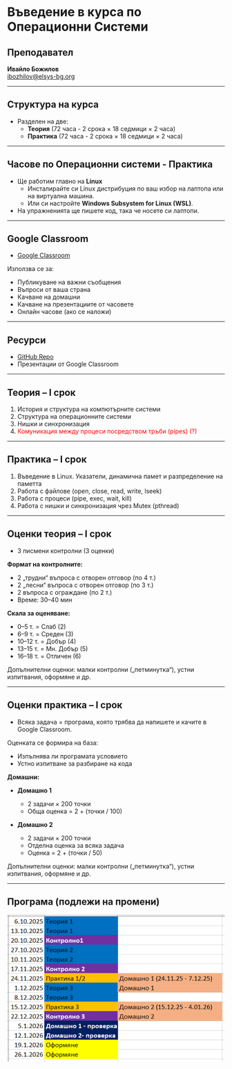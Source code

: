 # Въведение в курса по Операционни Системи

## Преподавател
**Ивайло Божилов**  
[ibozhilov@elsys-bg.org](mailto:ibozhilov@elsys-bg.org)

---

## Структура на курса
- Разделен на две:  
  - **Теория** (72 часа - 2 срока × 18 седмици × 2 часа)  
  - **Практика** (72 часа - 2 срока × 18 седмици × 2 часа)  

---

## Часове по Операционни системи - Практика
- Ще работим главно на **Linux**  
  - Инсталирайте си Linux дистрибуция по ваш избор на лаптопа или на виртуална машина.  
  - Или си настройте **Windows Subsystem for Linux (WSL)**.  
- На упражненията ще пишете код, така че носете си лаптопи.  

---

## Google Classroom
- [Google Classroom](https://classroom.google.com/u/6/c/ODA2NzkxNTI4MzQx)  

Използва се за:  
- Публикуване на важни съобщения 
- Въпроси от ваша страна
- Качване на домашни  
- Качване на презентациите от часовете  
- Онлайн часове (ако се наложи)  

---

## Ресурси
- [GitHub Repo](https://github.com/os-tues/os-tues-2025-2026-11a)  
- Презентации от Google Classroom  

---

## Теория – I срок
1. История и структура на компютърните системи  
2. Структура на операционните системи  
3. Нишки и синхронизация  
4. <span style="color:red">Комуникация между процеси посредством тръби (pipes) (?)</span>

---

## Практика – I срок
1. Въведение в Linux. Указатели, динамична памет и разпределение на паметта  
2. Работа с файлове (open, close, read, write, lseek)  
3. Работа с процеси (pipe, exec, wait, kill)  
4. Работа с нишки и синхронизация чрез Mutex (pthread)  

---

## Оценки теория – I срок
- 3 писмени контролни (3 оценки)  

**Формат на контролните:**  
- 2 „трудни“ въпроса с отворен отговор (по 4 т.)  
- 2 „лесни“ въпроса с отворен отговор (по 3 т.)  
- 2 въпроса с ограждане (по 2 т.)  
- Време: 30–40 мин  

**Скала за оценяване:**  
- 0–5 т. = Слаб (2)  
- 6–9 т. = Среден (3)  
- 10–12 т. = Добър (4)  
- 13–15 т. = Мн. Добър (5)  
- 16–18 т. = Отличен (6)  

Допълнителни оценки: малки контролни („петминутка“), устни изпитвания, оформяне и др.  

---

## Оценки практика – I срок
- Всяка задача = програма, която трябва да напишете и качите в Google Classroom.  

Оценката се формира на база:  
- Изпълнява ли програмата условието  
- Устно изпитване за разбиране на кода  

**Домашни:**  
- **Домашно 1**  
  - 2 задачи × 200 точки  
  - Обща оценка = 2 + (точки / 100)  

- **Домашно 2**  
  - 2 задачи × 200 точки  
  - Отделна оценка за всяка задача  
  - Оценка = 2 + (точки / 50)  

Допълнителни оценки: малки контролни („петминутка“), устни изпитвания, оформяне и др.  

---

## Програма (подлежи на промени)

![Програма](./programa.png)
